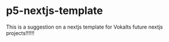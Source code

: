 # p5-nextjs-template

This is a suggestion on a nextjs template for Vokalts future nextjs projects!!!!!!
